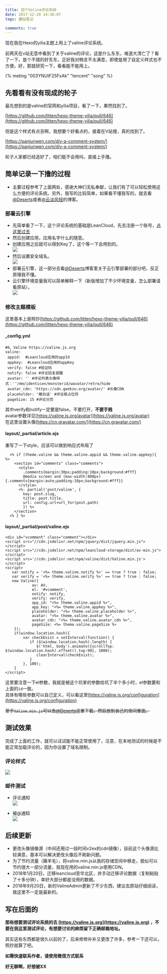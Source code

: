 ```yaml
---
title: 加个Valine评论系统
date: 2017-12-20 14:36:07
tags: 建站笔记

comments: true
---
```


现在我在Hexo的yilia主题上用上了valine评论系统。

前两天在v站无意中看到了关于valine的评论，这是什么东东，难道大清亡了？看了一下，是个不错的好东东，正好我对畅言不太满意，即使是用了自定义样式也不方便。好，那就研究一下，看看能不能用上。

<!-- more -->

{% meting "003YNUtF25FxAk" "tencent" "song" %}

## 先看看有没有现成的轮子

最先想到的是valine的官网和yilia项目，看了一下，果然找到了。

[https://github.com/litten/hexo-theme-yilia/pull/646](https://github.com/litten/hexo-theme-yilia/pull/646)

但是这个样式有点丑啊，我想要个好看点的，接着在V站搜，真的找到了。

[https://panjunwen.com/diy-a-comment-system/](https://panjunwen.com/diy-a-comment-system/)

轮子人家都已经造好了，咱们能不会用吗，直接上手撸。

## 简单记录一下撸的过程

- 主要过程参考了上面两处，感谢大神们无私奉献，让我们有了可以轻松使用这么方便的评论系统。另外，我写的比较简单，如果看不懂我写的，就去看[@Deserts](https://panjunwen.com/diy-a-comment-system/)或者[@云淡风轻](https://ioliu.cn/2017/add-valine-comments-to-your-blog/)的博客。

### 部署云引擎

- 先简单看了一下，这个评论系统的基础是LeanCloud，先去注册一个账号，[点这里过去](https://leancloud.cn)
- 然后创建应用，应用名字什么的随意。
- 创建应用之后就可以得到Key了，这个等一下会用到的。  
![](https://s1.ax2x.com/2017/12/20/zbDDr.png)  
- 然后设置安全域名。  
![](https://s1.ax2x.com/2017/12/20/zbBpY.png)  
- 部署云引擎，这一部分去看[@Deserts](https://panjunwen.com/diy-a-comment-system/)博客里关于云引擎部署的部分吧，反正原理我不懂。
- 云引擎环境变量我可以简单解释一下（新版增加了不少环境变量，怎么部署请看原站）。  
![](https://s1.ax2x.com/2017/12/20/zbjpK.png)  

### 修改主题模板

这里基本上是照抄[https://github.com/litten/hexo-theme-yilia/pull/646](https://github.com/litten/hexo-theme-yilia/pull/646)

#### _config.yml
```
#6、Valine https://valine.js.org
valine: 
 appid:  #Leancloud应用的appId
 appkey:  #Leancloud应用的appKey
 verify: false #验证码
 notify: false #评论回复提醒
 avatar: '' #评论列表头像样式：''/mm/identicon/monsterid/wavatar/retro/hide
 avatar_cdn: 'https://sdn.geekzu.org/avatar/' #头像CDN
 placeholder: '瞎白话' #评论框占位符
 pageSize: 15 #评论分页
```
其中verify和notify一定要是false，不要打开，**不要手贱**  
avatar参数详见[https://valine.js.org/avatar](https://valine.js.org/avatar)  
在这里设置头像[https://cn.gravatar.com/](https://cn.gravatar.com/)

#### layout/_partial/article.ejs

重写了一下style，应该可以做到响应式布局了

```
  <% if (theme.valine && theme.valine.appid && theme.valine.appkey){ %>
    <section id="comments" class="comments">
      <style>
        .comments{margin:30px;padding:10px;background:#fff}
        @media screen and (max-width:800px){.comments{margin:auto;padding:10px;background:#fff}}
      </style>
      <%- partial('post/valine', {
        key: post.slug,
        title: post.title,
        url: config.url+url_for(post.path)
        }) %>
    </section>
  <% } %>
```

#### layout/_partial/post/valine.ejs

```
<div id="vcomment" class="comment"></div>
<script src="//cdn.jsdelivr.net/npm/jquery/dist/jquery.min.js"></script>
<script src="//cdn.jsdelivr.net/npm/leancloud-storage/dist/av-min.js"></script>
<script src='//cdn.jsdelivr.net/npm/valine/dist/Valine.min.js'></script>
<script>
   var notify = '<%= theme.valine.notify %>' == true ? true : false;
   var verify = '<%= theme.valine.verify %>' == true ? true : false;
   new Valine({
            av: AV,
            el: '#vcomment',
            notify: notify,
            verify: verify,
            app_id: "<%= theme.valine.appid %>",
            app_key: "<%= theme.valine.appkey %>",
            placeholder: "<%= theme.valine.placeholder %>",
            avatar: "<%= theme.valine.avatar %>",
            avatar_cdn: "<%= theme.valine.avatar_cdn %>",
            pageSize: <%= theme.valine.pageSize %>
    });
    if(window.location.hash){
        var checkExist = setInterval(function() {
           if ($(window.location.hash).length) {
              $('html, body').animate({scrollTop: $(window.location.hash).offset().top-90}, 1000);
              clearInterval(checkExist);
           }
        }, 100);
    }
</script>
```
这里要注意一下el参数，我就是被这个坑爹的参数给坑了半个多小时，el参数要和上面的`id`一致。  
具体有哪些参数可以自己定义，可以看这里[https://valine.js.org/configuration](https://valine.js.org/configuration)

~~至于`Valine.min.js`可以去[@Deserts](https://panjunwen.com/diy-a-comment-system/)这里下载，然后放到自己的空间里面。~~

## 测试效果

完成了上面的工作，就可以试试能不能正常使用了，注意，在本地测试的时候是不能正常加载评论的，因为你设置了域名限制。

### 评论样式

![](https://s1.ax2x.com/2017/12/20/zbJvz.png)

### 邮件测试

- 评论通知  
![](https://s1.ax2x.com/2017/12/20/zbP1N.png)

- 被@通知  
![](https://s1.ax2x.com/2017/12/20/zbCCA.png)

## 后续更新

- 更改头像镜像源（中间还用过一段时间v2ex的cdn镜像），目前这个头像源比较满意，基本可以解决更改头像后不刷新问题。
- 为了节约流量（薅羊毛），将valine.min.js从我的存储空间中移走，貌似可以节约很大一部分流量，我现在用的valine.min.js使用CDN。
- 2018年1月20日，迁移leancloud至华北区，并手动迁移评论数据（复制粘贴了十多分钟），幸好大部分都是没用的数据。
- 2018年9月20日，新的ValineAdmin更新了不少东西，建议去原站仔细阅读，我这里不一定是最新的。

## 写在后面的

**那些想要测试评论系统的去 [https://valine.js.org](https://valine.js.org) ，不要在我这里测试评论，有想要讨论的麻烦留下正确邮箱地址。**

其实这些东西都是很久以前的了，后来修修补补又更改了许多，参考一下还可以，照抄就算了吧。

**如需快速联系作者，请使用微信方式联系**

**好无聊啊，好想被XX**